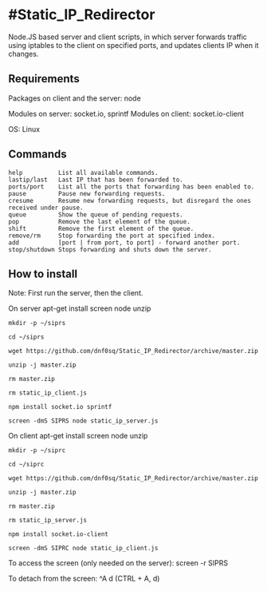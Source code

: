 #Static_IP_Redirector
====================

Node.JS based server and client scripts, in which server forwards traffic using iptables to the client on specified ports, and updates clients IP when it changes.

## Requirements
Packages on client and the server:
    node

Modules on server:
    socket.io, sprintf
Modules on client:
    socket.io-client
    
OS:
    Linux
  
## Commands

    help          List all available commands.
    lastip/last   Last IP that has been forwarded to.
    ports/port    List all the ports that forwarding has been enabled to.
    pause         Pause new forwarding requests.
    cresume       Resume new forwarding requests, but disregard the ones received under pause.
    queue         Show the queue of pending requests.
    pop           Remove the last element of the queue.
    shift         Remove the first element of the queue.
    remove/rm     Stop forwarding the port at specified index.
    add           [port | from port, to port] - forward another port.
    stop/shutdown Stops forwarding and shuts down the server.
    
## How to install

Note: First run the server, then the client.

On server
    apt-get install screen node unzip
    
    mkdir -p ~/siprs
    
    cd ~/siprs
    
    wget https://github.com/dnf0sq/Static_IP_Redirector/archive/master.zip
    
    unzip -j master.zip
    
    rm master.zip
    
    rm static_ip_client.js
    
    npm install socket.io sprintf
    
    screen -dmS SIPRS node static_ip_server.js
    
On client
    apt-get install screen node unzip
    
    mkdir -p ~/siprc
    
    cd ~/siprc
    
    wget https://github.com/dnf0sq/Static_IP_Redirector/archive/master.zip
    
    unzip -j master.zip
    
    rm master.zip
    
    rm static_ip_server.js
    
    npm install socket.io-client
    
    screen -dmS SIPRC node static_ip_client.js
    
To access the screen (only needed on the server):
    screen -r SIPRS

To detach from the screen:
    ^A d (CTRL + A, d)
